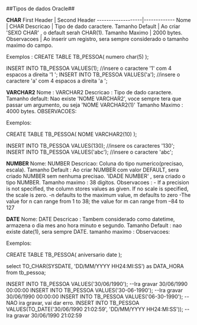 ##Tipos de dados Oracle##

**CHAR**
First Header       | Second Header
-------------------|-------------
Nome               | CHAR
Descricao          | Tipo de dado caractere.
Tamanho Default    | Ao criar 'SEXO CHAR' , o default serah CHAR(1).
Tamanho Maximo     | 2000 bytes.
Observacoes        | Ao inserir um registro, sera sempre considerado o tamanho maximo do campo.

Exemplos :
CREATE TABLE TB_PESSOA(
numero char(5)
);

INSERT INTO TB_PESSOA  VALUES(1);  //insere o caractere '1' com 4 espacos a direita '1    ';
INSERT INTO TB_PESSOA  VALUES('a'); //insere o caractere 'a' com 4 espacos a direita 'a    ';


**VARCHAR2**
Nome : VARCHAR2
Descricao : Tipo de dado caractere.
Tamanho default: Nao existe 'NOME VARCHAR2', voce sempre tera que passar um argumento, ou seja 'NOME VARCHAR2(1)'
Tamanho Maximo : 4000 bytes.
OBSERVACOES: 

Exemplos:

CREATE TABLE TB_PESSOA(
NOME VARCHAR2(10)
);

INSERT INTO TB_PESSOA  VALUES(130);  //insere os caracteres '130';
INSERT INTO TB_PESSOA  VALUES('abc'); //insere o caractere 'abc';

**NUMBER**
Nome: NUMBER
Descricao: Coluna do tipo numerico(precisao, escala).
Tamanho Default : Ao criar NUMBER com valor DEFAULT, sera criado NUMBER sem nenhuma precisao.  'IDADE NUMBER' , sera criado o tipo NUMBER.
Tamanho maximo : 38 digitos.
Observacoes : - If a precision is not specified, the column stores values as given. If no scale is specified, the scale is zero.
              -n defaults to the maximum value, m defaults to zero
              -The value for n can range from 1 to 38; the value for m can range from –84 to 127
 




**DATE**
Nome: DATE
Descricao : Tambem considerado como datetime, armazena o dia mes ano hora minuto e segundo.
Tamanho Default : nao existe date(1), sera sempre DATE.
tamanho maximo : 
Observacoes:


Exemplos:

CREATE TABLE TB_PESSOA(
aniversario date
);

select TO_CHAR(SYSDATE, 'DD/MM/YYYY HH24:MI:SS') as DATA_HORA from tb_pessoa;


INSERT INTO TB_PESSOA VALUES('30/06/1990');  --Ira gravar 30/06/1990 00:00:00
INSERT INTO TB_PESSOA VALUES('30-06-1990');  --Ira gravar 30/06/1990 00:00:00
INSERT INTO TB_PESSOA VALUES('06-30-1990');  --NAO ira gravar, vai dar erro.
INSERT INTO TB_PESSOA VALUES(TO_DATE('30/06/1990 21:02:59', 'DD/MM/YYYY HH24:MI:SS')); --Ira gravar 30/06/1990 21:02:59
